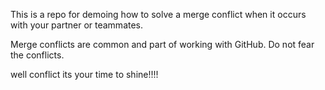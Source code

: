 This is a repo for demoing how to solve a merge conflict when it occurs with your partner or teammates.

Merge conflicts are common and part of working with GitHub. Do not fear the conflicts.


well conflict its your time to shine!!!!
